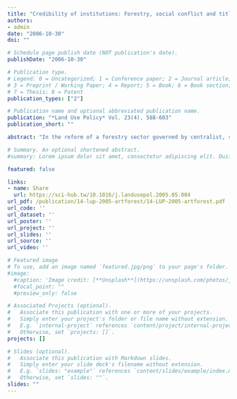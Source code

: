 ```yaml
---
title: "Credibility of institutions: Forestry, social conflict and titling in China"
authors:
- admin
date: "2006-10-30"
doi: ""

# Schedule page publish date (NOT publication's date).
publishDate: "2006-10-30"

# Publication type.
# Legend: 0 = Uncategorized; 1 = Conference paper; 2 = Journal article;
# 3 = Preprint / Working Paper; 4 = Report; 5 = Book; 6 = Book section;
# 7 = Thesis; 8 = Patent
publication_types: ["2"]

# Publication name and optional abbreviated publication name.
publication: "*Land Use Policy* Vol. 23(4), 588-603"
publication_short: ""

abstract: "In the reform of a forestry sector governed by centralist, socialist principles towards a sector suited to the challenges of the market economy, the Chinese government needs to establish institutions that can be perceived as credible by social actors. In other words, the creation of institutions that rally sufficient social and political support in order to be effective. Against this backdrop, this article consciously opts to refer to institutional “credibility” instead of the more fashionable concept of institutional “trust”. Whereas scholarly discussions about trust focus more on the relation of trust between social actors, credibility puts more emphasis on the institution itself, and the role of government in its successful creation or failure. Failure to effectively undertake institutional reform might put the social acceptability or credibility of institutions at risk, and can lead to the emergence of “empty institutions” with little, or even, a negative effect on social and political actors. Applying this concept to China's forestry sector, this article identifies three critical areas that call for careful rethinking how to “get institutions right”: the titling of forest holdings; the restructuring of the forest administration; and the design of forest laws and policies with particular reference to lease and ownership."

# Summary. An optional shortened abstract.
#summary: Lorem ipsum dolor sit amet, consectetur adipiscing elit. Duis posuere tellus ac convallis placerat. Proin tincidunt magna sed ex sollicitudin condimentum.

featured: false

links:
- name: Share
  url: https://sci-hub.tw/10.1016/j.landusepol.2005.05.004
url_pdf: /publication/14-lup-2005-artforest/14-LUP-2005-artforest.pdf
url_code: ''
url_dataset: ''
url_poster: ''
url_project: ''
url_slides: ''
url_source: ''
url_video: ''

# Featured image
# To use, add an image named `featured.jpg/png` to your page's folder. 
#image:
  #caption: 'Image credit: [**Unsplash**](https://unsplash.com/photos/jdD8gXaTZsc)'
  #focal_point: ""
  #preview_only: false

# Associated Projects (optional).
#   Associate this publication with one or more of your projects.
#   Simply enter your project's folder or file name without extension.
#   E.g. `internal-project` references `content/project/internal-project/index.md`.
#   Otherwise, set `projects: []`.
projects: []

# Slides (optional).
#   Associate this publication with Markdown slides.
#   Simply enter your slide deck's filename without extension.
#   E.g. `slides: "example"` references `content/slides/example/index.md`.
#   Otherwise, set `slides: ""`.
slides: ""
---
```

